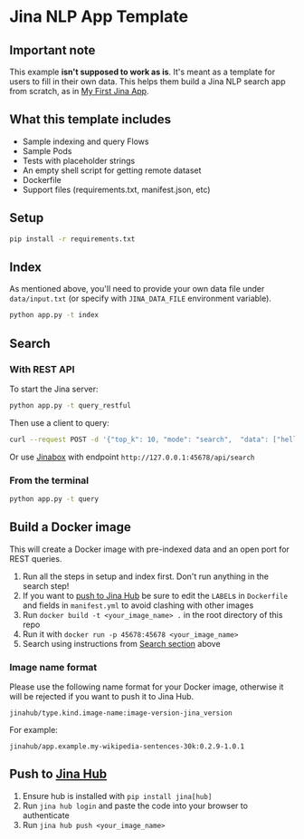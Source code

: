 # Jina NLP App Template

## Important note

This example **isn't supposed to work as is**. It's meant as a template for users to fill in their own data. This helps them build a Jina NLP search app from scratch, as in [My First Jina App](https://docs.jina.ai/chapters/my_first_jina_app.html).

## What this template includes

- Sample indexing and query Flows
- Sample Pods
- Tests with placeholder strings
- An empty shell script for getting remote dataset
- Dockerfile
- Support files (requirements.txt, manifest.json, etc)

## Setup

```sh
pip install -r requirements.txt
```

## Index

As mentioned above, you'll need to provide your own data file under `data/input.txt` (or specify with `JINA_DATA_FILE` environment variable).

```sh
python app.py -t index
```

## Search

### With REST API

To start the Jina server:

```sh
python app.py -t query_restful
```

Then use a client to query:

```sh
curl --request POST -d '{"top_k": 10, "mode": "search",  "data": ["hello world"]}' -H 'Content-Type: application/json' 'http://0.0.0.0:45678/api/search'
````

Or use [Jinabox](https://jina.ai/jinabox.js/) with endpoint `http://127.0.0.1:45678/api/search`

### From the terminal

```sh
python app.py -t query
```

## Build a Docker image

This will create a Docker image with pre-indexed data and an open port for REST queries.

1. Run all the steps in setup and index first. Don't run anything in the search step!
2. If you want to [push to Jina Hub](#push-to-jina-hub) be sure to edit the `LABEL`s in `Dockerfile` and fields in `manifest.yml` to avoid clashing with other images
3. Run `docker build -t <your_image_name> .` in the root directory of this repo
5. Run it with `docker run -p 45678:45678 <your_image_name>`
6. Search using instructions from [Search section](#search) above

### Image name format

Please use the following name format for your Docker image, otherwise it will be rejected if you want to push it to Jina Hub. 

```
jinahub/type.kind.image-name:image-version-jina_version
```

For example:

```
jinahub/app.example.my-wikipedia-sentences-30k:0.2.9-1.0.1
```

## Push to [Jina Hub](https://github.com/jina-ai/jina-hub)

1. Ensure hub is installed with `pip install jina[hub]`
2. Run `jina hub login` and paste the code into your browser to authenticate
3. Run `jina hub push <your_image_name>`
